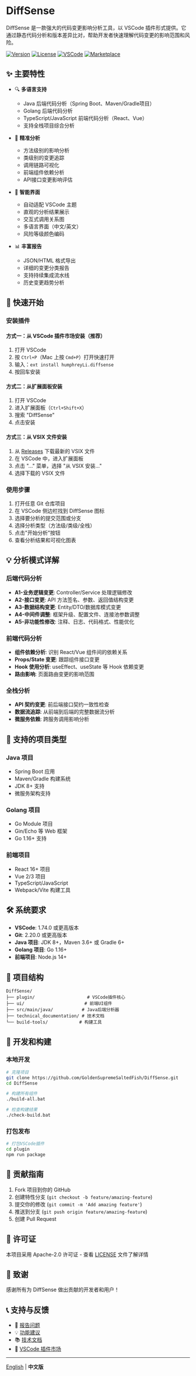 # DiffSense

DiffSense 是一款强大的代码变更影响分析工具，以 VSCode 插件形式提供。它通过静态代码分析和版本差异比对，帮助开发者快速理解代码变更的影响范围和风险。

[![Version](https://img.shields.io/badge/version-0.1.12-blue.svg)](https://github.com/GoldenSupremeSaltedFish/DiffSense)
[![License](https://img.shields.io/badge/license-Apache--2.0-green.svg)](./LICENSE.txt)
[![VSCode](https://img.shields.io/badge/VSCode-1.74.0+-blueviolet.svg)](https://code.visualstudio.com/)
[![Marketplace](https://img.shields.io/badge/Marketplace-DiffSense-orange.svg)](https://marketplace.visualstudio.com/items?itemName=humphreyLi.diffsense)

## ✨ 主要特性

- 🔍 **多语言支持**
  - Java 后端代码分析（Spring Boot、Maven/Gradle项目）
  - Golang 后端代码分析
  - TypeScript/JavaScript 前端代码分析（React、Vue）
  - 支持全栈项目综合分析

- 🎯 **精准分析**
  - 方法级别的影响分析
  - 类级别的变更追踪
  - 调用链路可视化
  - 前端组件依赖分析
  - API接口变更影响评估

- 🌈 **智能界面**
  - 自动适配 VSCode 主题
  - 直观的分析结果展示
  - 交互式调用关系图
  - 多语言界面（中文/英文）
  - 风险等级颜色编码

- 📊 **丰富报告**
  - JSON/HTML 格式导出
  - 详细的变更分类报告
  - 支持持续集成流水线
  - 历史变更趋势分析

## 🚀 快速开始

### 安装插件

#### 方式一：从 VSCode 插件市场安装（推荐）
1. 打开 VSCode
2. 按 `Ctrl+P`（Mac 上按 `Cmd+P`）打开快速打开
3. 输入：`ext install humphreyLi.diffsense`
4. 按回车安装

#### 方式二：从扩展面板安装
1. 打开 VSCode
2. 进入扩展面板（`Ctrl+Shift+X`）
3. 搜索 "DiffSense"
4. 点击安装

#### 方式三：从 VSIX 文件安装
1. 从 [Releases](https://github.com/GoldenSupremeSaltedFish/DiffSense/releases) 下载最新的 VSIX 文件
2. 在 VSCode 中，进入扩展面板
3. 点击 "..." 菜单，选择 "从 VSIX 安装..."
4. 选择下载的 VSIX 文件

### 使用步骤
1. 打开任意 Git 仓库项目
2. 在 VSCode 侧边栏找到 DiffSense 图标
3. 选择要分析的提交范围或分支
4. 选择分析类型（方法级/类级/全栈）
5. 点击"开始分析"按钮
6. 查看分析结果和可视化图表

## 💡 分析模式详解

### 后端代码分析
- **A1-业务逻辑变更**: Controller/Service 处理逻辑修改
- **A2-接口变更**: API 方法签名、参数、返回值结构变更
- **A3-数据结构变更**: Entity/DTO/数据库模式变更
- **A4-中间件调整**: 框架升级、配置文件、连接池参数调整
- **A5-非功能性修改**: 注释、日志、代码格式、性能优化

### 前端代码分析
- **组件依赖分析**: 识别 React/Vue 组件间的依赖关系
- **Props/State 变更**: 跟踪组件接口变更
- **Hook 使用分析**: useEffect、useState 等 Hook 依赖变更
- **路由影响**: 页面路由变更的影响范围

### 全栈分析
- **API 契约变更**: 前后端接口契约一致性检查
- **数据流追踪**: 从前端到后端的完整数据流分析
- **微服务依赖**: 跨服务调用影响分析

## 📝 支持的项目类型

### Java 项目
- Spring Boot 应用
- Maven/Gradle 构建系统
- JDK 8+ 支持
- 微服务架构支持

### Golang 项目
- Go Module 项目
- Gin/Echo 等 Web 框架
- Go 1.16+ 支持

### 前端项目
- React 16+ 项目
- Vue 2/3 项目
- TypeScript/JavaScript
- Webpack/Vite 构建工具

## 🛠️ 系统要求

- **VSCode**: 1.74.0 或更高版本
- **Git**: 2.20.0 或更高版本
- **Java 项目**: JDK 8+，Maven 3.6+ 或 Gradle 6+
- **Golang 项目**: Go 1.16+
- **前端项目**: Node.js 14+

## 📁 项目结构

```
DiffSense/
├── plugin/                    # VSCode插件核心
├── ui/                       # 前端UI组件
├── src/main/java/           # Java后端分析器
├── technical_documentation/ # 技术文档
└── build-tools/            # 构建工具
```

## 🔧 开发和构建

### 本地开发
```bash
# 克隆项目
git clone https://github.com/GoldenSupremeSaltedFish/DiffSense.git
cd DiffSense

# 构建所有组件
./build-all.bat

# 检查构建结果
./check-build.bat
```

### 打包发布
```bash
# 打包VSCode插件
cd plugin
npm run package
```

## 🤝 贡献指南

1. Fork 项目到你的 GitHub
2. 创建特性分支 (`git checkout -b feature/amazing-feature`)
3. 提交你的修改 (`git commit -m 'Add amazing feature'`)
4. 推送到分支 (`git push origin feature/amazing-feature`)
5. 创建 Pull Request

## 📄 许可证

本项目采用 Apache-2.0 许可证 - 查看 [LICENSE](LICENSE.txt) 文件了解详情

## 🌟 致谢

感谢所有为 DiffSense 做出贡献的开发者和用户！

## 📞 支持与反馈

- 🐛 [报告问题](https://github.com/GoldenSupremeSaltedFish/DiffSense/issues)
- 💡 [功能建议](https://github.com/GoldenSupremeSaltedFish/DiffSense/discussions)
- 📚 [技术文档](./technical_documentation/)
- 🛒 [VSCode 插件市场](https://marketplace.visualstudio.com/items?itemName=humphreyLi.diffsense)

---

[English](./README.md) | **中文版** 